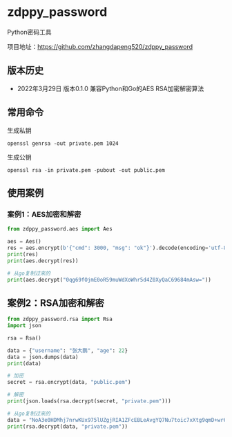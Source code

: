 # zdppy_password
Python密码工具

项目地址：https://github.com/zhangdapeng520/zdppy_password

## 版本历史
- 2022年3月29日 版本0.1.0 兼容Python和Go的AES RSA加密解密算法

## 常用命令
生成私钥
```shell
openssl genrsa -out private.pem 1024
```

生成公钥
```shell
openssl rsa -in private.pem -pubout -out public.pem
```

## 使用案例
### 案例1：AES加密和解密
```python
from zdppy_password.aes import Aes

aes = Aes()
res = aes.encrypt(b'{"cmd": 3000, "msg": "ok"}').decode(encoding='utf-8')
print(res)
print(aes.decrypt(res))

# 从go复制过来的
print(aes.decrypt("0qg69fOjmE0oR59muWdXoWhr5d4Z0XyQaC69684mAsw="))
```

## 案例2：RSA加密和解密
```python
from zdppy_password.rsa import Rsa
import json

rsa = Rsa()

data = {"username": "张大鹏", "age": 22}
data = json.dumps(data)
print(data)

# 加密
secret = rsa.encrypt(data, "public.pem")

# 解密
print(json.loads(rsa.decrypt(secret, "private.pem")))

# 从go复制过来的
data = "NoA3e0HDMhj7nrwKUx975lUZgjRIA1ZFcEBLeAvgYQ7Nu7toic7xXtg9qmD+wr6soZzb6Gl37H1I5j9OlOTR9igQ+p1pXPOWo47DyDpw3UjiQ6eOAYmyT53lMUGylLZIKHhnbpea5Qpjl+dHrWVYsQ864/asS1ewe9k2hR+BlkBuZSP8p6oiJ+BBOVYckqPFf6PWBjAFGAMridMXglYrKZ2v7+QdwU4mq2YEBVD5XdY70lIEg4XIY8Wb6n5tBB5XkzLsqd22XcBhnEPGLmMC4fuEMyLptH5dMGF/Ogi9YDAP/rKvzdTTpFXPLPh5eeqMMXAS5+AigE1jx1M3w+7IUw=="
print(rsa.decrypt(data, "private.pem"))
```